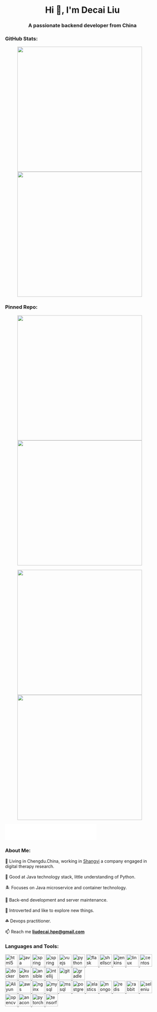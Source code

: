 <h1 align="center">Hi 👋, I'm Decai Liu</h1>
<h3 align="center">A passionate backend developer from China</h3>


<h3 align="left">GitHub Stats:</h3>

<figure class="third">
    <a href="https://github.com/Mr-LiuDC">
        <img width="406" src="https://github-readme-stats.vercel.app/api?username=Mr-LiuDC&count_private=true&show_icons=true&line_height=30" />
    </a>
    <a href="https://github.com/Mr-LiuDC">
        <img width="406" src="https://github-readme-stats.vercel.app/api/top-langs/?username=Mr-LiuDC&layout=compact&card_width=310" />
    </a>
</figure>


<h3 align="left">Pinned Repo:</h3>

<figure class="third">
    <a href="https://github.com/my-open-course/jenkins-pipeline-shared-libraries">
        <img align="center" width="406" src="https://github-readme-stats.vercel.app/api/pin/?username=my-open-course&repo=jenkins-pipeline-shared-libraries" />
    </a>
    <a href="https://blog.aipark.fun">
        <img align="center" width="406" src="https://github-readme-stats.vercel.app/api/pin/?username=Mr-LiuDC&repo=mr-liudc.github.io" />
    </a>
    <p></p>
    <a href="https://github.com/Mr-LiuDC/flask-example-restapi">
        <img align="center" width="406" src="https://github-readme-stats.vercel.app/api/pin/?username=Mr-LiuDC&repo=flask-example-restapi" />
    </a>
    <a href="https://github.com/Mr-LiuDC/tensorflow-machine-learning">
        <img align="center" width="406" src="https://github-readme-stats.vercel.app/api/pin/?username=Mr-LiuDC&repo=tensorflow-machine-learning" />
    </a>
</figure>


<iframe frameborder="no" border="0" marginwidth="0" marginheight="0" width=298 height=52 src="//music.163.com/outchain/player?type=0&id=6757584997&auto=1&height=32"></iframe>
<h3 align="left">About Me:</h3>

🌵 Living in Chengdu.China, working in <a href="https://rplushealth.cn" target="_blank">Shangyi</a> a company engaged in
digital therapy research.
<br><br>
🌾 Good at Java technology stack, little understanding of Python.
<br><br>
🏝️ Focuses on Java microservice and container technology.
<br><br>
🌴 Back-end development and server maintenance.
<br><br>
🌱 Introverted and like to explore new things.
<br><br>
☘ Devops practitioner.
<br><br>
📫 Reach me **liudecai.hpe@gmail.com**


<h3 align="left">Languages and Tools:</h3>
<p align="left">
    <a href="https://www.w3.org/html/" target="_blank" rel="noreferrer">
        <img src="https://cdn.jsdelivr.net/gh/devicons/devicon/icons/html5/html5-original-wordmark.svg"
             alt="html5" width="40" height="40"/>
    </a>
    <a href="https://www.java.com" target="_blank" rel="noreferrer">
        <img src="https://cdn.jsdelivr.net/gh/devicons/devicon/icons/java/java-original.svg"
             alt="java" width="40" height="40"/>
    </a>
    <a href="https://spring.io/" target="_blank" rel="noreferrer">
        <img src="https://www.vectorlogo.zone/logos/springio/springio-icon.svg"
             alt="spring" width="40" height="40"/>
    </a>
    <a href="https://nodejs.org/" target="_blank" rel="noreferrer">
        <img src="https://cdn.jsdelivr.net/gh/devicons/devicon/icons/nodejs/nodejs-original-wordmark.svg"
             alt="spring" width="40" height="40"/>
    </a>
    <a href="https://vuejs.org/" target="_blank" rel="noreferrer">
        <img src="https://cdn.jsdelivr.net/gh/devicons/devicon/icons/vuejs/vuejs-original.svg"
             alt="vuejs" width="40" height="40"/>
    </a>
    <a href="https://www.python.org" target="_blank" rel="noreferrer">
        <img src="https://cdn.jsdelivr.net/gh/devicons/devicon/icons/python/python-original.svg"
             alt="python" width="40" height="40"/>
    </a>
    <a href="https://flask.palletsprojects.com/" target="_blank" rel="noreferrer">
        <img src="https://www.vectorlogo.zone/logos/pocoo_flask/pocoo_flask-icon.svg"
             alt="flask" width="40" height="40"/>
    </a>
    <a href="https://www.shellscript.sh/" target="_blank" rel="noreferrer">
        <img src="https://cdn.jsdelivr.net/gh/devicons/devicon/icons/bash/bash-original.svg"
             alt="shellscript" width="40" height="40"/>
    </a>
    <a href="https://www.jenkins.io" target="_blank" rel="noreferrer">
        <img src="https://www.vectorlogo.zone/logos/jenkins/jenkins-icon.svg"
             alt="jenkins" width="40" height="40"/>
    </a>
    <a href="https://www.linux.org/" target="_blank" rel="noreferrer">
        <img src="https://cdn.jsdelivr.net/gh/devicons/devicon/icons/linux/linux-original.svg"
             alt="linux" width="40" height="40"/>
    </a>
    <a href="https://www.centos.org/" target="_blank" rel="noreferrer">
        <img src="https://cdn.jsdelivr.net/gh/devicons/devicon/icons/centos/centos-original.svg"
             alt="centos" width="40" height="40"/>
    </a>
    <a href="https://www.docker.com/" target="_blank" rel="noreferrer">
        <img src="https://cdn.jsdelivr.net/gh/devicons/devicon/icons/docker/docker-original-wordmark.svg"
             alt="docker" width="40" height="40"/>
    </a>
    <a href="https://kubernetes.io/" target="_blank" rel="noreferrer">
        <img src="https://cdn.jsdelivr.net/gh/devicons/devicon/icons/kubernetes/kubernetes-plain.svg"
             alt="kubernetes" width="40" height="40"/>
    </a>
    <a href="https://docs.ansible.com/" target="_blank" rel="noreferrer">
        <img src="https://cdn.jsdelivr.net/gh/devicons/devicon/icons/ansible/ansible-original-wordmark.svg"
             alt="ansible" width="40" height="40"/>
    </a>
    <a href="https://www.jetbrains.com/" target="_blank" rel="noreferrer">
        <img src="https://cdn.jsdelivr.net/gh/devicons/devicon/icons/intellij/intellij-original.svg"
             alt="intellij" width="40" height="40"/>
    </a>
    <a href="https://git-scm.com/" target="_blank" rel="noreferrer">
        <img src="https://cdn.jsdelivr.net/gh/devicons/devicon/icons/git/git-original.svg"
             alt="git" width="40" height="40"/>
    </a>
    <a href="https://gradle.org/" target="_blank" rel="noreferrer">
        <img src="https://cdn.jsdelivr.net/gh/devicons/devicon/icons/gradle/gradle-plain.svg"
             alt="gradle" width="40" height="40"/>
    </a>
    <br>
    <a href="https://www.aliyun.com/" target="_blank">
        <img src="https://www.vectorlogo.zone/logos/alibabacloud/alibabacloud-ar21.svg"
             alt="Aliyun" height="40">
    </a>
    <a href="https://aws.amazon.com" target="_blank" rel="noreferrer">
        <img src="https://cdn.jsdelivr.net/gh/devicons/devicon/icons/amazonwebservices/amazonwebservices-original-wordmark.svg"
             alt="aws" width="40" height="40"/>
    </a>
    <a href="https://www.nginx.com" target="_blank" rel="noreferrer">
        <img src="https://cdn.jsdelivr.net/gh/devicons/devicon/icons/nginx/nginx-original.svg"
             alt="nginx" width="40" height="40"/>
    </a>
    <a href="https://www.mysql.com/" target="_blank" rel="noreferrer">
        <img src="https://cdn.jsdelivr.net/gh/devicons/devicon/icons/mysql/mysql-original-wordmark.svg"
             alt="mysql" width="40" height="40"/>
    </a>
    <a href="https://www.microsoft.com/en-us/sql-server" target="_blank" rel="noreferrer">
        <img src="https://www.svgrepo.com/show/303229/microsoft-sql-server-logo.svg"
             alt="mssql" width="40" height="40"/>
    </a>
    <a href="https://www.postgresql.org" target="_blank" rel="noreferrer">
        <img src="https://cdn.jsdelivr.net/gh/devicons/devicon/icons/postgresql/postgresql-original-wordmark.svg"
             alt="postgresql" width="40" height="40"/>
    </a>
    <a href="https://www.elastic.co" target="_blank" rel="noreferrer">
        <img src="https://www.vectorlogo.zone/logos/elastic/elastic-icon.svg"
             alt="elasticsearch" width="40" height="40"/>
    </a>
    <a href="https://www.mongodb.com/" target="_blank" rel="noreferrer">
        <img src="https://cdn.jsdelivr.net/gh/devicons/devicon/icons/mongodb/mongodb-original-wordmark.svg"
             alt="mongodb" width="40" height="40"/>
    </a>
    <a href="https://redis.io" target="_blank" rel="noreferrer">
        <img src="https://cdn.jsdelivr.net/gh/devicons/devicon/icons/redis/redis-original-wordmark.svg"
             alt="redis" width="40" height="40"/>
    </a>
    <a href="https://www.rabbitmq.com" target="_blank" rel="noreferrer">
        <img src="https://www.vectorlogo.zone/logos/rabbitmq/rabbitmq-icon.svg"
             alt="rabbitMQ" width="40" height="40"/>
    </a>
    <a href="https://www.selenium.dev" target="_blank" rel="noreferrer">
        <img src="https://raw.githubusercontent.com/detain/svg-logos/780f25886640cef088af994181646db2f6b1a3f8/svg/selenium-logo.svg"
             alt="selenium" width="40" height="40"/>
    </a>
    <a href="https://opencv.org/" target="_blank" rel="noreferrer">
        <img src="https://www.vectorlogo.zone/logos/opencv/opencv-icon.svg"
             alt="opencv" width="40" height="40"/>
    </a>
    <a href="https://www.anaconda.com/" target="_blank" rel="noreferrer">
        <img src="https://cdn.jsdelivr.net/gh/devicons/devicon/icons/anaconda/anaconda-original.svg"
             alt="anaconda" width="40" height="40"/>
    </a>
    <a href="https://pytorch.org/" target="_blank" rel="noreferrer">
        <img src="https://www.vectorlogo.zone/logos/pytorch/pytorch-icon.svg"
             alt="pytorch" width="40" height="40"/>
    </a>
    <a href="https://www.tensorflow.org" target="_blank" rel="noreferrer">
        <img src="https://www.vectorlogo.zone/logos/tensorflow/tensorflow-icon.svg"
             alt="tensorflow" width="40" height="40"/>
    </a>
</p>
